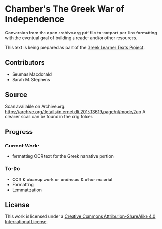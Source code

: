 # Chamber's The Greek War of Independence

Conversion from the open archive.org pdf file to textpart-per-line formatting with the eventual goal of building a reader and/or other resources.  

This text is being prepared as part of the [Greek Learner Texts Project](https://greek-learner-texts.org/).

## Contributors

* Seumas Macdonald
* Sarah M. Stephens

## Source

Scan available on Archive.org: https://archive.org/details/in.ernet.dli.2015.13619/page/n1/mode/2up
A cleaner scan can be found in the orig folder. 

## Progress

### Current Work: 

* formatting OCR text for the Greek narrative portion

### To-Do

* OCR & cleanup work on endnotes & other material 
* Formatting 
* Lemmatization

## License

This work is licensed under a [Creative Commons Attribution-ShareAlike 4.0 International License](http://creativecommons.org/licenses/by-sa/4.0/).
